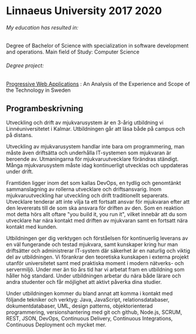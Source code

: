 # Linnaeus University 2017 2020
 ###### My education has resulted in:
 Degree of Bachelor of Science with specialization in software development and operations. Main field of Study: Computer Science
 ###### Degree project:
 [Progressive Web Applications](http://www.diva-portal.org/smash/get/diva2:1446696/FULLTEXT01.pdf) : An Analysis of the Experience and Scope of the Technology in Sweden

## Programbeskrivning
Utveckling och drift av mjukvarusystem är en 3-årig utbildning vi Linnéuniversitetet i Kalmar. Utbildningen går att läsa både på campus och på distans.

Utveckling av mjukvarusystem handlar inte bara om programmering, man måste även driftsätta och underhålla IT-systemen som mjukvaran är beroende av. Utmaningarna för mjukvaruutvecklare förändras ständigt. Många mjukvarusystem måste idag kontinuerligt utvecklas och uppdateras under drift. 

Framtiden ligger inom det som kallas DevOps, en tydlig och genomtänkt sammanslagning av rollerna utvecklare och driftsansvarig. Inom mjukvaruutveckling har utveckling och drift traditionellt separerats. Utvecklare tenderar att inte vilja ta ett fortsatt ansvar för mjukvaran efter att den levererats till de som ska ansvara för driften av den. Som en reaktion mot detta hörs allt oftare "you build it, you run it", vilket innebär att du som utvecklare har nära kontakt med driften av mjukvaran samt en fortsatt nära kontakt med kunden. 

Utbildningen ger dig verktygen och förståelsen för kontinuerlig leverans av en väl fungerande och testad mjukvara, samt kunskaper kring hur man driftsätter och administrerar IT-system där säkerhet är en naturlig och viktig del av utbildningen. Vi förankrar den teoretiska kunskapen i externa projekt utanför universitetet samt med praktiska moment i modern nätverks- och servermiljö. Under mer än tio års tid har vi arbetat fram en utbildning som håller hög standard. Under utbildningen arbetar du nära både lärare och andra studenter och får möjlighet att aktivt påverka dina studier.

Under utbildningen kommer du bland annat att komma i kontakt med följande tekniker och verktyg: Java, JavaScript, relationsdatabaser, dokumentdatabaser, UML, design patterns, objektorienterad programmering, versionshantering med git och github, Node.js, SCRUM, REST, JSON, DevOps, Continuous Delivery, Continuous Integrations, Continuous Deployment och mycket mer.
